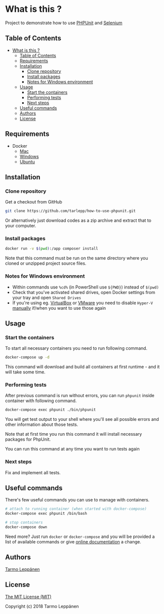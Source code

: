 # What is this ?

Project to demonstrate how to use [PHPUnit](https://phpunit.de/) and [Selenium](http://www.seleniumhq.org/)

## Table of Contents

* [What is this ?](#what-is-this-)
  * [Table of Contents](#table-of-contents)
  * [Requirements](#requirements)
  * [Installation](#installation)
     * [Clone repository](#clone-repository)
     * [Install packages](#install-packages)
     * [Notes for Windows environment](#notes-for-windows-environment)
  * [Usage](#usage)
     * [Start the containers](#start-the-containers)
     * [Performing tests](#performing-tests)
     * [Next steps](#next-steps)
  * [Useful commands](#useful-commands)
  * [Authors](#authors)
  * [License](#license)

## Requirements

* Docker
  * [Mac](https://docs.docker.com/docker-for-mac/install/)
  * [Windows](https://docs.docker.com/docker-for-windows/install/)
  * [Ubuntu](https://docs.docker.com/engine/installation/linux/docker-ce/ubuntu/)
  
## Installation

### Clone repository

Get a checkout from GitHub

```bash
git clone https://github.com/tarlepp/how-to-use-phpunit.git
```

Or alternatively just download codes as a zip archive and extract that to your 
computer.

### Install packages

```bash
docker run -v $(pwd):/app composer install
```

Note that this command must be run on the same directory where you cloned or 
unzipped project source files.

### Notes for Windows environment

* Within commands use `%cd%` (in PowerShell use `${PWD}`) instead of `$(pwd)`
* Check that you've activated shared drives, open Docker settings from your tray and open `Shared Drives`
* If you're using eg. [VirtualBox](https://www.virtualbox.org/) or [VMware](https://www.vmware.com/solutions/virtualization.html) you need to disable `Hyper-V` [manually](https://docs.microsoft.com/en-us/virtualization/hyper-v-on-windows/quick-start/enable-hyper-v) if/when you want to use those again

## Usage

### Start the containers

To start all necessary containers you need to run following command.

```bash
docker-compose up -d
```

This command will download and build all containers at first runtime - and it
will take some time.

### Performing tests

After previous command is run without errors, you can run `phpunit` inside
container with following command.

```bash
docker-compose exec phpunit ./bin/phpunit
```

You will get test output to your shell where you'll see all possible errors
and other information about those tests.

Note that at first time you run this command it will install necessary packages
for PhpUnit.

You can run this command at any time you want to run tests again

### Next steps

Fix and implement all tests.

## Useful commands

There's few useful commands you can use to manage with containers.

```bash
# attach to running container (when started with docker-compose)
docker-compose exec phpunit /bin/bash

# stop containers
docker-compose down
```

Need more? Just run `docker` or `docker-compose` and you will be provided a
list of available commands or give [online documentation](https://docs.docker.com/engine/reference/commandline/docker/) 
a change.

## Authors

[Tarmo Leppänen](https://github.com/tarlepp)

## License

[The MIT License (MIT)](LICENSE)

Copyright (c) 2018 Tarmo Leppänen
